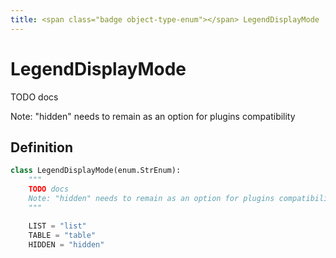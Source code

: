 ```yaml
---
title: <span class="badge object-type-enum"></span> LegendDisplayMode
---
```

# <span class="badge object-type-enum"></span> LegendDisplayMode

TODO docs

Note: "hidden" needs to remain as an option for plugins compatibility

## Definition

```python
class LegendDisplayMode(enum.StrEnum):
    """
    TODO docs
    Note: "hidden" needs to remain as an option for plugins compatibility
    """

    LIST = "list"
    TABLE = "table"
    HIDDEN = "hidden"
```
